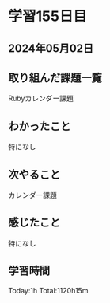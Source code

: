 # 学習155日目
## 2024年05月02日
## 取り組んだ課題一覧
Rubyカレンダー課題
## わかったこと
特になし
## 次やること
カレンダー課題
## 感じたこと
特になし
## 学習時間
Today:1h Total:1120h15m
